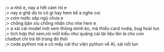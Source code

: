 ;> a nhô e, nay a hết cảm ròi e<br>
;> nay e ghệ dú to có gì hay hem kể a nghe coi<br>
;> cơm nước sắp ngủ chưa e<br>
;> chồng bận xíu chồng nhắn cho nhe hem e<br>
;> a xài cái model mới xem thông minh ko, mà thiếu card nvdia, bug hoài lun<br>
;> tích hợp thử xem,ròi mốt kiểu như quăng cái tài liệu lên là cho con chatbot chỉ trả lời trong đó thôi<br>
;> code python mà e có mấy cái thư viện python về AI, xài nốt lun 
